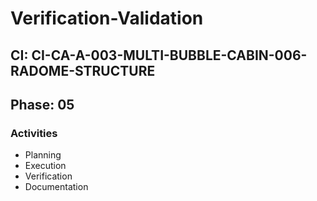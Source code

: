 # Verification-Validation

## CI: CI-CA-A-003-MULTI-BUBBLE-CABIN-006-RADOME-STRUCTURE
## Phase: 05

### Activities
- Planning
- Execution
- Verification
- Documentation
